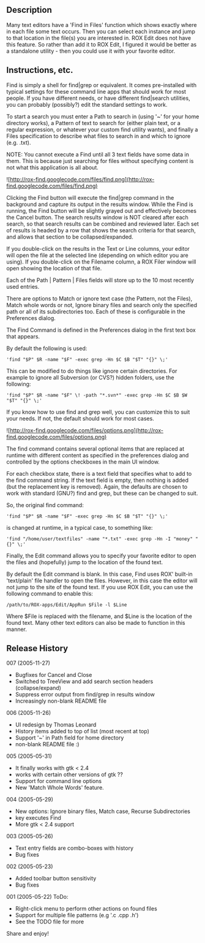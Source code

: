 ## Description ##

Many text editors have a 'Find in Files' function which shows exactly where in each file some text occurs. Then you can select each instance and jump to that location in the file(s) you are interested in.
ROX Edit does not have this feature. So rather than add it to ROX Edit, I figured it would be better as a standalone utility - then you could use it with your favorite editor.

## Instructions, etc. ##

Find is simply a shell for find|grep or equivalent. It comes pre-installed with typical settings for these command line apps that should work for most people. If you have different needs, or have different find|search utilities, you can probably (possibly?) edit the standard settings to work.

To start a search you must enter a Path to search in (using '~' for your home directory works), a Pattern of text to search for (either plain text, or a regular expression, or whatever your custom find utility wants), and finally a Files specification to describe what files to search in and which to ignore (e.g. .txt).

NOTE: You cannot execute a Find until all 3 text fields have some data in them. This is because just searching for files without specifying content is not what this application is all about.

![http://rox-find.googlecode.com/files/find.png](http://rox-find.googlecode.com/files/find.png)

Clicking the Find button will execute the find|grep command in the background and capture its output in the results window. While the Find is running, the Find button will be slightly grayed out and effectively becomes the Cancel button. The search results window is NOT cleared after each search, so that search results can be combined and reviewed later. Each set of results is headed by a row that shows the search criteria for that search, and allows that section to be collapsed/expanded.

If you double-click on the results in the Text or Line columns, your editor will open the file at the selected line (depending on which editor you are using). If you double-click on the Filename column, a ROX Filer window will open showing the location of that file.

Each of the Path | Pattern | Files fields will store up to the 10 most recently used entries.

There are options to Match or ignore text case (the Pattern, not the Files), Match whole words or not, Ignore binary files and search only the specified path or all of its subdirectories too. Each of these is configurable in the Preferences dialog.

The Find Command is defined in the Preferences dialog in the first text box that appears.

By default the following is used:
```
'find "$P" $R -name "$F" -exec grep -Hn $C $B "$T" "{}" \;'
```

This can be modified to do things like ignore certain directories. For example to ignore all Subversion (or CVS?) hidden folders, use the following:
```
'find "$P" $R -name "$F" \! -path "*.svn*" -exec grep -Hn $C $B $W "$T" "{}" \;'
```

If you know how to use find and grep well, you can customize this to suit your needs. If not, the default should work for most cases.

![http://rox-find.googlecode.com/files/options.png](http://rox-find.googlecode.com/files/options.png)

The find command contains several optional items that are replaced at runtime with different content as specified in the preferences dialog and controlled by the options checkboxes in the main UI window.

For each checkbox state, there is a text field that specifies what to add to the find command string. If the text field is empty, then nothing is added (but the replacement key is removed). Again, the defaults are chosen to work with standard (GNU?) find and grep, but these can be changed to suit.

So, the original find command:
```
'find "$P" $R -name "$F" -exec grep -Hn $C $B "$T" "{}" \;'
```

is changed at runtime, in a typical case, to something like:
```
'find "/home/user/textfiles" -name "*.txt" -exec grep -Hn -I "money" "{}" \;'
```

Finally, the Edit command allows you to specify your favorite editor to open the files and (hopefully) jump to the location of the found text.

By default the Edit command is blank. In this case, Find uses ROX' built-in 'text/plain' file handler to open the files. However, in this case the editor will not jump to the site of the found text. If you use ROX Edit, you can use the following command to enable this:
```
/path/to/ROX-apps/Edit/AppRun $File -l $Line
```

Where $File is replaced with the filename, and $Line is the location of the found text. Many other text editors can also be made to function in this manner.
## Release History ##

007 (2005-11-27)

  * Bugfixes for Cancel and Close
  * Switched to TreeView and add search section headers (collapse/expand)
  * Suppress error output from find/grep in results window
  * Increasingly non-blank README file

006 (2005-11-26)

  * UI redesign by Thomas Leonard
  * History items added to top of list (most recent at top)
  * Support '~' in Path field for home directory
  * non-blank README file :)

005 (2005-05-31)

  * It finally works with gtk < 2.4
  * works with certain other versions of gtk ??
  * Support for command line options
  * New 'Match Whole Words' feature.

004 (2005-05-29)

  * New options: Ignore binary files, Match case, Recurse Subdirectories
  * key executes Find
  * More gtk < 2.4 support

003 (2005-05-26)

  * Text entry fields are combo-boxes with history
  * Bug fixes

002 (2005-05-23)

  * Added toolbar button sensitivity
  * Bug fixes

001 (2005-05-22)
ToDo:

  * Right-click menu to perform other actions on found files
  * Support for multiple file patterns (e.g '.c .cpp .h')
  * See the TODO file for more

Share and enjoy!